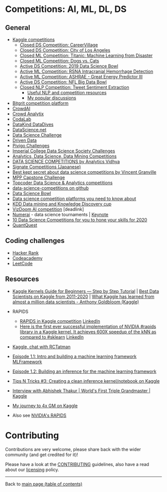# Competitions: AI, ML, DL, DS

## General

- [Kaggle competitions](https://www.kaggle.com/competitions)
    - [Closed DS Competition: CareerVillage](https://www.kaggle.com/c/data-science-for-good-careervillage)
    - [Closed DS Competition: City of Los Angeles](https://www.kaggle.com/c/data-science-for-good-city-of-los-angeles)
    - [Closed ML Competition: Titanic: Machine Learning from Disaster](https://www.kaggle.com/c/titanic)
    - [Closed ML Competition: Dogs vs. Cats](https://www.kaggle.com/c/dogs-vs-cats/)
    - [Active DS Competition: 2019 Data Science Bowl](https://www.kaggle.com/c/data-science-bowl-2019)
    - [Active ML Competition: RSNA Intracranial Hemorrhage Detection](https://www.kaggle.com/c/rsna-intracranial-hemorrhage-detection)
    - [Active ML Competition: ASHRAE - Great Energy Predictor III](https://www.kaggle.com/c/ashrae-energy-prediction)
    - [Active DS Competition: NFL Big Data Bowl](https://www.kaggle.com/c/nfl-big-data-bowl-2020)
    - [Closed NLP Competition: Tweet Sentiment Extraction](https://www.kaggle.com/c/tweet-sentiment-extraction/)
        + [Useful NLP and competition resources](https://www.kaggle.com/c/tweet-sentiment-extraction/discussion/159520)
        + [My popular discussions](https://www.kaggle.com/c/tweet-sentiment-extraction/discussion/159361)
- [Bitgrit competition platform](https://competition.bitgrit.net/)
- [CrowdAI](https://www.crowdai.org/challenges?challenge_filter=active)
- [Crowd Analytix](https://www.crowdanalytix.com/community)
- [CodaLab](http://codalab.org/)
- [DataKind DataDives](https://www.datakind.org/datadives)
- [DataScience.net](http://datascience.net/)
- [Data Science Challenge](https://www.datasciencechallenge.org/)
- [Driven Data](https://www.drivendata.org/competitions/)
- [Pivigo Challenges](https://www.pivigo.com/dashboard/#/challenges/)
- [Imperial College Data Science Society Challenges](https://github.com/Imperial-College-Data-Science-Society/Challenges)
- [Analytics, Data Science, Data Mining Competitions](https://www.kdnuggets.com/competitions/)
- [DATA SCIENCE COMPETITIONS by Analytics Vidhya](https://www.analyticsvidhya.com/blog/tag/data-science-competitions/)
- [Signate Competitions (Japanese)](https://signate.jp/competitions/)
- [Best kept secret about data science competitions by Vincent Granville](https://www.datasciencecentral.com/group/resources/forum/topics/best-kept-secret-about-data-science-competitions)
- [MPP Capstone Challenge](https://www.datasciencecapstone.org/)
- [Topcoder Data Science & Analytics competitions](https://www.topcoder.com/community/data-science/)
- [data-science-competitions on github](https://github.com/data-science-competitions)
- [Data Science Bowl](https://datasciencebowl.com/)
- [Data science competition platforms you need to know about](https://medium.com/@opetundeadepoju/data-science-competition-platforms-you-need-to-know-about-55b6840c087e)
- [KDD Data mining and Knowledge Discovery cup](http://www.kdd.org/kdd-cup)
- [VizDoom AI competition](http://vizdoom.cs.put.edu.pl/competition-cig-2017) [deadlink]
- [Numerai](https://numer.ai/) - data science tournaments | [Keynote](https://youtu.be/YojhLjLrG1M)
- [10 Data Science Competitions for you to hone your skills for 2020](https://towardsdatascience.com/10-data-science-competitions-for-you-to-hone-your-skills-for-2020-32d87ee19cc9)
- [QuantQuest](https://quant-quest.com/)

## Coding challenges

- [Hacker Rank](https://lnkd.in/gEufBUu)
- [Codeacademy](https://lnkd.in/gGQ7cuv)
- [LeetCode](https://leetcode.com/)

## Resources

- [Kaggle Kernels Guide for Beginners — Step by Step Tutorial](https://towardsdatascience.com/kaggle-kernels-for-beginners-a-step-by-step-guide-3db6b1cd7606) | [Best Data Scientists on Kaggle from 2011-2020](https://www.youtube.com/watch?v=guLZ_2WcEqM) | [What Kaggle has learned from almost a million data scientists - Anthony Goldbloom (Kaggle)](https://www.youtube.com/watch?v=jmHbS8z57yI)

- RAPIDS
  - [RAPIDS in Kaggle competition](https://www.kaggle.com/cdeotte/rapids/) [LinkedIn](https://www.linkedin.com/posts/miguelusque_kaggle-rapids-gpu-activity-6628421575299383297-Ifuu)
  - [Here is the first ever successful implementation of NVIDIA #rapids library in a Kaggle kernel. It achieves 600X speedup of the kNN as compared to #sklearn](https://www.kaggle.com/cdeotte/rapids-gpu-knn-mnist-0-97) [LinkedIn](https://www.linkedin.com/posts/tunguz_rapids-sklearn-ml-activity-6626833143032885248-XQA6)
- [Kaggle, chat with RCTatman](https://youtu.be/n_CTGZSq4m0)
- [Episode 1.1: Intro and building a machine learning framework](https://www.youtube.com/watch?v=ArygUBY0QXw) [MLFramework](https://github.com/abhishekkrthakur/mlframework)
- [Episode 1.2: Building an inference for the machine learning framework](https://www.youtube.com/watch?v=zcqgj-Udcqs)
- [Tips N Tricks #3: Creating a clean inference kernel/notebook on Kaggle](https://www.youtube.com/watch?v=C7Tsfrq_g18)
- [Interview with Abhishek Thakur | World's First Triple Grandmaster | Kaggle](https://www.youtube.com/watch?v=8lniZVqRLA0)
- [My journey to 4x GM on Kaggle](https://www.youtube.com/watch?v=z15TKkAPNUM)
- Also see [NVIDIA's RAPIDS](./cloud-devops-infra/gpus/rapids.md#rapids)

# Contributing

Contributions are very welcome, please share back with the wider community (and get credited for it)!

Please have a look at the [CONTRIBUTING](CONTRIBUTING.md) guidelines, also have a read about our [licensing](LICENSE.md) policy.

---

Back to [main page (table of contents)](README.md)

